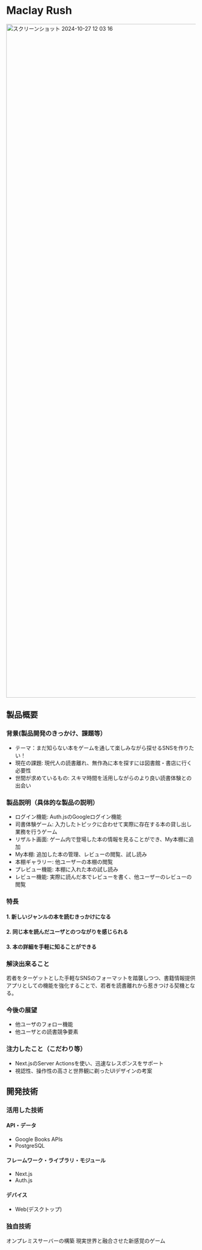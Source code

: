 # Maclay Rush

<img width="1792" alt="スクリーンショット 2024-10-27 12 03 16" src="https://github.com/user-attachments/assets/2442dc92-3585-40f8-9d17-31f0aa44a80c">

## 製品概要
### 背景(製品開発のきっかけ、課題等）
- テーマ：まだ知らない本をゲームを通して楽しみながら探せるSNSを作りたい！
- 現在の課題: 現代人の読書離れ、無作為に本を探すには図書館・書店に行く必要性
- 世間が求めているもの: スキマ時間を活用しながらのより良い読書体験との出会い
### 製品説明（具体的な製品の説明）
- ログイン機能: Auth.jsのGoogleログイン機能
- 司書体験ゲーム: 入力したトピックに合わせて実際に存在する本の貸し出し業務を行うゲーム
- リザルト画面: ゲーム内で登場した本の情報を見ることができ、My本棚に追加
- My本棚: 追加した本の管理、レビューの閲覧、試し読み
- 本棚ギャラリー: 他ユーザーの本棚の閲覧
- プレビュー機能: 本棚に入れた本の試し読み
- レビュー機能: 実際に読んだ本でレビューを書く、他ユーザーのレビューの閲覧

### 特長

#### 1. 新しいジャンルの本を読むきっかけになる
#### 2. 同じ本を読んだユーザとのつながりを感じられる
#### 3. 本の詳細を手軽に知ることができる

### 解決出来ること
若者をターゲットとした手軽なSNSのフォーマットを踏襲しつつ、書籍情報提供アプリとしての機能を強化することで、若者を読書離れから惹きつける契機となる。

### 今後の展望
- 他ユーザのフォロー機能
- 他ユーザとの読書競争要素

### 注力したこと（こだわり等）
* Next.jsのServer Actionsを使い、迅速なレスポンスをサポート
* 視認性、操作性の高さと世界観に剃ったUIデザインの考案

## 開発技術
### 活用した技術
#### API・データ
* Google Books APIs
* PostgreSQL

#### フレームワーク・ライブラリ・モジュール
* Next.js
* Auth.js

#### デバイス
* Web(デスクトップ)

### 独自技術
オンプレミスサーバーの構築
現実世界と融合させた新感覚のゲーム
